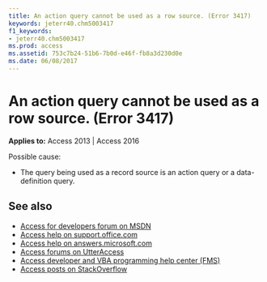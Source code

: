 ```yaml
---
title: An action query cannot be used as a row source. (Error 3417)
keywords: jeterr40.chm5003417
f1_keywords:
- jeterr40.chm5003417
ms.prod: access
ms.assetid: 753c7b24-51b6-7b0d-e46f-fb8a3d230d0e
ms.date: 06/08/2017
---
```



# An action query cannot be used as a row source. (Error 3417)

  

**Applies to:** Access 2013 | Access 2016

Possible cause:



- The query being used as a record source is an action query or a data-definition query.
    

## See also

- [Access for developers forum on MSDN](https://social.msdn.microsoft.com/Forums/office/en-US/home?forum=accessdev)
- [Access help on support.office.com](https://support.office.com/search/results?query=Access)
- [Access help on answers.microsoft.com](https://answers.microsoft.com/en-us/msoffice/forum?page=1&;tab=question&;status=all&;auth=1)
- [Access forums on UtterAccess](http://www.utteraccess.com/forum/index.php?act=idx)
- [Access developer and VBA programming help center (FMS)](http://www.fmsinc.com/MicrosoftAccess/developer/)
- [Access posts on StackOverflow](https://stackoverflow.com/questions/tagged/ms-access)
